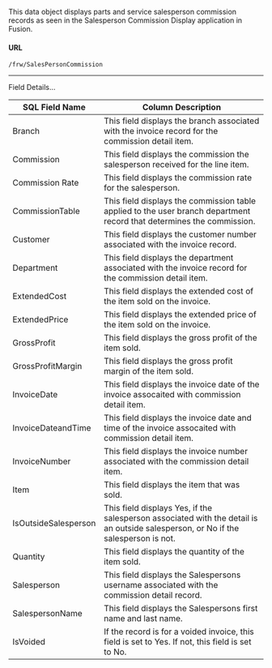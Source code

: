This data object displays parts and service salesperson commission records as
seen in the Salesperson Commission Display application in Fusion.

 
#### URL
```
/frw/SalesPersonCommission
```

<hr>
Field Details...

| **SQL Field Name**   | **Column Description**                                                                                                             |
|---|---|
| Branch               | This field displays the branch associated with the invoice record for the commission detail item.                                  |
| Commission           | This field displays the commission the salesperson received for the line item.                                                     |
| Commission Rate      | This field displays the commission rate for the salesperson.                                                                       |
| CommissionTable      | This field displays the commission table applied to the user branch department record that determines the commission.              |
| Customer             | This field displays the customer number associated with the invoice record.                                                        |
| Department           | This field displays the department associated with the invoice record for the commission detail item.                              |
| ExtendedCost         | This field displays the extended cost of the item sold on the invoice.                                                             |
| ExtendedPrice        | This field displays the extended price of the item sold on the invoice.                                                            |
| GrossProfit          | This field displays the gross profit of the item sold.                                                                             |
| GrossProfitMargin    | This field displays the gross profit margin of the item sold.                                                                      |
| InvoiceDate          | This field displays the invoice date of the invoice assocaited with commission detail item.                                        |
| InvoiceDateandTime   | This field displays the invoice date and time of the invoice assocaited with commission detail item.                               |
| InvoiceNumber        | This field displays the invoice number associated with the commission detail item.                                                 |
| Item                 | This field displays the item that was sold.                                                                                        |
| IsOutsideSalesperson | This field displays Yes, if the salesperson associated with the detail is an outside salesperson, or No if the salesperson is not. |
| Quantity             | This field displays the quantity of the item sold.                                                                                 |
| Salesperson          | This field displays the Salespersons username associated with the commission detail record.                                        |
| SalespersonName      | This field displays the Salespersons first name and last name.                                                                     |
| IsVoided             | If the record is for a voided invoice, this field is set to Yes. If not, this field is set to No.                                  |
